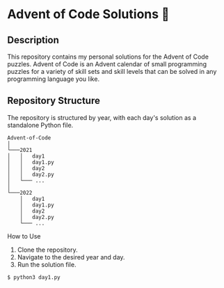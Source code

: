 # Advent of Code Solutions 🎄

## Description

This repository contains my personal solutions for the Advent of Code puzzles. Advent of Code is an Advent calendar of small programming puzzles for a variety of skill sets and skill levels that can be solved in any programming language you like.

## Repository Structure

The repository is structured by year, with each day's solution as a standalone Python file.

```
Advent-of-Code
│
└───2021
│   │   day1
│   │   day1.py
│   │   day2
│   │   day2.py
│   └─── ...
│
└───2022
    │   day1
    │   day1.py
    │   day2
    │   day2.py
    └─── ...
```

How to Use

1. Clone the repository.
2. Navigate to the desired year and day.
3. Run the solution file.

```sh
$ python3 day1.py
```
